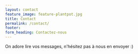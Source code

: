 ```yaml
---
layout: contact
feature_image: feature-plantpot.jpg
title: Contact
permalink: /contact/
footer:
form_heading: Contactez-nous
---
```


On adore lire vos messages, n'hésitez pas à nous en envoyer :)
